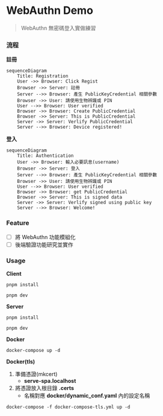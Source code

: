 # WebAuthn Demo
> WebAuthn 無密碼登入實做練習


### 流程
**註冊**
```mermaid
sequenceDiagram
    Title: Registration
    User ->> Browser: Click Regist
    Browser ->> Server: 註冊
    Server -->> Browser: 產生 PublicKeyCredential 相關參數
    Browser ->> User: 請使用生物辨識或 PIN
    User -->> Browser: User verified
    Browser ->> Browser: Create PublicCredential
    Browser ->> Server: This is PublicCredential
    Server ->> Server: Verlify PublicCredential
    Server -->> Browser: Device registered!
```

**登入**
```mermaid
sequenceDiagram
    Title: Authentication
    User ->> Browser: 輸入必要訊息(username) 
    Browser ->> Server: 登入
    Server -->> Browser: 產生 PublicKeyCredential 相關參數
    Browser ->> User: 請使用生物辨識或 PIN
    User -->> Browser: User verified
    Browser ->> Browser: get PublicCredential
    Browser ->> Server: This is signed data
    Server ->> Server: Verlify signed using public key
    Server -->> Browser: Welcome!
```

### Feature
- [ ] 將 WebAuthn 功能模組化
- [ ] 後端驗證功能研究並實作

### Usage

**Client**
```
pnpm install

pnpm dev
```

**Server**
```
pnpm install

pnpm dev
```

**Docker**
```
docker-compose up -d
```

**Docker(tls)**
1. 準備憑證(mkcert)
    - **serve-spa.localhost**
2. 將憑證放入根目錄 **.certs**
    - 名稱對應 **docker/dynamic_conf.yaml** 內的設定名稱
```
docker-compose -f docker-compose-tls.yml up -d
```